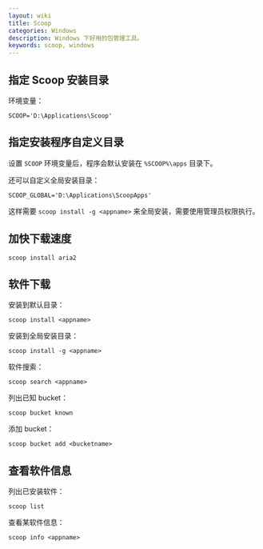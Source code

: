 ```yaml
---
layout: wiki
title: Scoop
categories: Windows
description: Windows 下好用的包管理工具。
keywords: scoop, windows
---
```


## 指定 Scoop 安装目录

环境变量：

```
SCOOP='D:\Applications\Scoop'
```

## 指定安装程序自定义目录

设置 `SCOOP` 环境变量后，程序会默认安装在 `%SCOOP%\apps` 目录下。

还可以自定义全局安装目录：

```
SCOOP_GLOBAL='D:\Applications\ScoopApps'
```

这样需要 `scoop install -g <appname>` 来全局安装，需要使用管理员权限执行。

## 加快下载速度

```
scoop install aria2
```

## 软件下载

安装到默认目录：

```
scoop install <appname>
```

安装到全局安装目录：

```
scoop install -g <appname>
```

软件搜索：

```
scoop search <appname>
```

列出已知 bucket：

```
scoop bucket known
```

添加 bucket：

```
scoop bucket add <bucketname>
```

## 查看软件信息

列出已安装软件：

```
scoop list
```

查看某软件信息：

```
scoop info <appname>
```

